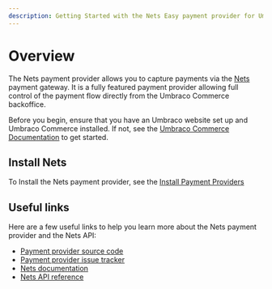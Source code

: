 ```yaml
---
description: Getting Started with the Nets Easy payment provider for Umbraco Commerce.
---
```


# Overview

The Nets payment provider allows you to capture payments via the [Nets](https://developers.nets.eu/nets-easy/en-EU/docs/) payment gateway. It is a fully featured payment provider allowing full control of the payment flow directly from the Umbraco Commerce backoffice.

Before you begin, ensure that you have an Umbraco website set up and Umbraco Commerce installed. If not, see the [Umbraco Commerce Documentation](https://docs.umbraco.com/umbraco-commerce/) to get started.

## Install Nets

To Install the Nets payment provider, see the [Install Payment Providers](../install-payment-providers.md)

## Useful links

Here are a few useful links to help you learn more about the Nets payment provider and the Nets API:

* [Payment provider source code](https://github.com/umbraco/Umbraco.Commerce.PaymentProviders.Nets)
* [Payment provider issue tracker](https://github.com/umbraco/Umbraco.Commerce.PaymentProviders.Nets/issues)
* [Nets documentation](https://developers.nets.eu/nets-easy/en-EU/docs/)
* [Nets API reference](https://developers.nets.eu/nets-easy/en-EU/api/)

